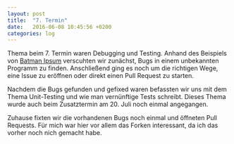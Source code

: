 ```yaml
---
layout: post
title:  "7. Termin"
date:   2016-06-08 10:45:56 +0200
categories: log
---
```


Thema beim 7. Termin waren Debugging und Testing. Anhand des Beispiels von [Batman Ipsum](https://github.com/wpf-social-coding/batman-ipsum) verscuhten wir zunächst, Bugs in einem unbekannten Programm zu finden. Anschließend ging es noch um die richtigen Wege, eine Issue zu eröffnen oder direkt einen Pull Request zu starten.

Nachdem die Bugs gefunden und gefixed waren befassten wir uns mit dem Thema Unit-Testing und wie man vernünftige Tests schreibt. Dieses Thema wurde auch beim Zusatztermin am 20. Juli noch einmal angegangen.

Zuhause fixten wir die vorhandenen Bugs noch einmal und öffneten Pull Requests. Für mich war hier vor allem das Forken interessant, da ich das vorher noch nich gemacht habe.
